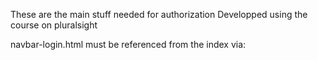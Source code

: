 These are the main stuff needed for authorization
Developped using the course on pluralsight

navbar-login.html must be referenced from the index via:

<div ng-include="'/app/account/navbar-login'" class="div"></div>



